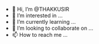 - 👋 Hi, I’m @THAKKUSIR
- 👀 I’m interested in ...
- 🌱 I’m currently learning ...
- 💞️ I’m looking to collaborate on ...
- 📫 How to reach me ...

<!---
THAKKUSIR/THAKKUSIR is a ✨ special ✨ repository because its `README.md` (this file) appears on your GitHub profile.
You can click the Preview link to take a look at your changes.
--->
